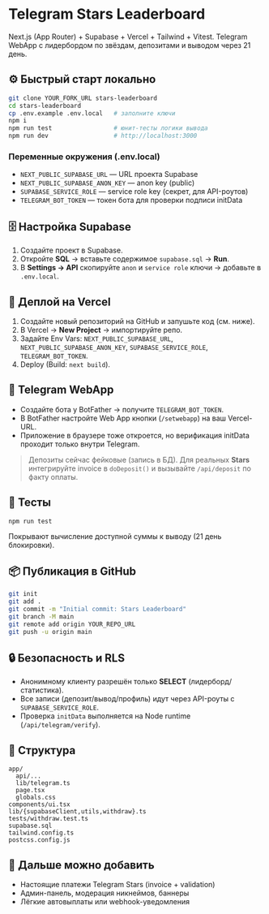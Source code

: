 # Telegram Stars Leaderboard

Next.js (App Router) + Supabase + Vercel + Tailwind + Vitest. Telegram WebApp с лидербордом по звёздам, депозитами и выводом через 21 день.

## ⚙️ Быстрый старт локально

```bash
git clone YOUR_FORK_URL stars-leaderboard
cd stars-leaderboard
cp .env.example .env.local   # заполните ключи
npm i
npm run test                 # юнит-тесты логики вывода
npm run dev                  # http://localhost:3000
```

### Переменные окружения (.env.local)

- `NEXT_PUBLIC_SUPABASE_URL` — URL проекта Supabase
- `NEXT_PUBLIC_SUPABASE_ANON_KEY` — anon key (public)
- `SUPABASE_SERVICE_ROLE` — service role key (секрет, для API-роутов)
- `TELEGRAM_BOT_TOKEN` — токен бота для проверки подписи initData

## 🗄️ Настройка Supabase

1. Создайте проект в Supabase.
2. Откройте **SQL** → вставьте содержимое `supabase.sql` → **Run**.
3. В **Settings → API** скопируйте `anon` и `service role` ключи → добавьте в `.env.local`.

## 🚀 Деплой на Vercel

1. Создайте новый репозиторий на GitHub и запушьте код (см. ниже).
2. В Vercel → **New Project** → импортируйте репо.
3. Задайте Env Vars: `NEXT_PUBLIC_SUPABASE_URL`, `NEXT_PUBLIC_SUPABASE_ANON_KEY`, `SUPABASE_SERVICE_ROLE`, `TELEGRAM_BOT_TOKEN`.
4. Deploy (Build: `next build`).

## 🤖 Telegram WebApp

- Создайте бота у BotFather → получите `TELEGRAM_BOT_TOKEN`.
- В BotFather настройте Web App кнопки (`/setwebapp`) на ваш Vercel-URL.
- Приложение в браузере тоже откроется, но верификация initData проходит только внутри Telegram.

> Депозиты сейчас фейковые (запись в БД). Для реальных **Stars** интегрируйте invoice в `doDeposit()` и вызывайте `/api/deposit` по факту оплаты.

## 🧪 Тесты

```
npm run test
```

Покрывают вычисление доступной суммы к выводу (21 день блокировки).

## 📦 Публикация в GitHub

```bash
git init
git add .
git commit -m "Initial commit: Stars Leaderboard"
git branch -M main
git remote add origin YOUR_REPO_URL
git push -u origin main
```

## 🔒 Безопасность и RLS

- Анонимному клиенту разрешён только **SELECT** (лидерборд/статистика).
- Все записи (депозит/вывод/профиль) идут через API-роуты с `SUPABASE_SERVICE_ROLE`.
- Проверка `initData` выполняется на Node runtime (`/api/telegram/verify`).

## 📁 Структура

```
app/
  api/...
  lib/telegram.ts
  page.tsx
  globals.css
components/ui.tsx
lib/{supabaseClient,utils,withdraw}.ts
tests/withdraw.test.ts
supabase.sql
tailwind.config.ts
postcss.config.js
```

## 🧭 Дальше можно добавить

- Настоящие платежи Telegram Stars (invoice + validation)
- Админ-панель, модерация никнеймов, баннеры
- Лёгкие автовыплаты или webhook-уведомления
